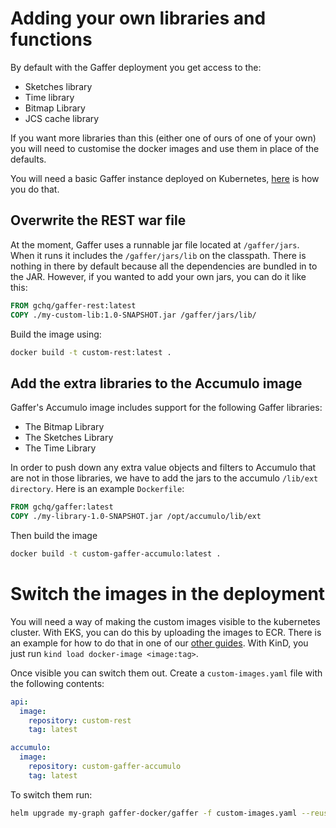 # Adding your own libraries and functions

By default with the Gaffer deployment you get access to the:

- Sketches library
- Time library
- Bitmap Library
- JCS cache library

If you want more libraries than this (either one of ours of one of your own) you will need to customise the docker images and use them in place of the defaults.

You will need a basic Gaffer instance deployed on Kubernetes, [here](deploy-empty-graph.md) is how you do that.

## Overwrite the REST war file

At the moment, Gaffer uses a runnable jar file located at `/gaffer/jars`. When it runs it includes the `/gaffer/jars/lib` on the classpath. There is nothing in there by default because all the dependencies are bundled in to the JAR. However, if you wanted to add your own jars, you can do it like this:

```Dockerfile
FROM gchq/gaffer-rest:latest
COPY ./my-custom-lib:1.0-SNAPSHOT.jar /gaffer/jars/lib/
```

Build the image using:

```bash
docker build -t custom-rest:latest .
```

## Add the extra libraries to the Accumulo image

Gaffer's Accumulo image includes support for the following Gaffer libraries:

- The Bitmap Library
- The Sketches Library
- The Time Library

In order to push down any extra value objects and filters to Accumulo that are not in those libraries, we have to add the jars to the accumulo `/lib/ext directory`. Here is an example `Dockerfile`:

```Dockerfile
FROM gchq/gaffer:latest
COPY ./my-library-1.0-SNAPSHOT.jar /opt/accumulo/lib/ext
```

Then build the image

```bash
docker build -t custom-gaffer-accumulo:latest .
```

# Switch the images in the deployment

You will need a way of making the custom images visible to the kubernetes cluster. With EKS, you can do this by uploading the images to ECR. There is an example for how to do that in one of our [other guides](aws-eks-deployment.md). With KinD, you just run `kind load docker-image <image:tag>`.

Once visible you can switch them out. Create a `custom-images.yaml` file with the following contents:

```yaml
api:
  image:
    repository: custom-rest
    tag: latest

accumulo:
  image:
    repository: custom-gaffer-accumulo
    tag: latest
```

To switch them run:

```bash
helm upgrade my-graph gaffer-docker/gaffer -f custom-images.yaml --reuse-values
```
